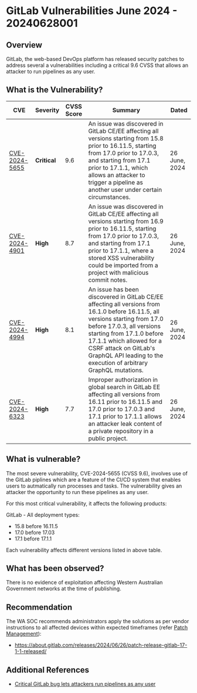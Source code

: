 # GitLab Vulnerabilities June 2024 - 20240628001

## Overview

GitLab, the web-based DevOps platform has released security patches to address several a vulnerabilities including a critical 9.6 CVSS that allows an attacker to run pipelines as any user. 

## What is the Vulnerability?

| CVE                                                             | Severity | CVSS Score | Summary                                                                                                                                                                                                                             | Dated        |
| --------------------------------------------------------------- | -------- | ---------- | ----------------------------------------------------------------------------------------------------------------------------------------------------------------------------------------------------------------------------------- | ------------ |
| [CVE-2024-5655](https://nvd.nist.gov/vuln/detail/CVE-2024-5655) | **Critical** | 9.6          | An issue was discovered in GitLab CE/EE affecting all versions starting from 15.8 prior to 16.11.5, starting from 17.0 prior to 17.0.3, and starting from 17.1 prior to 17.1.1, which allows an attacker to trigger a pipeline as another user under certain circumstances. | 26 June, 2024 |
| [CVE-2024-4901](https://nvd.nist.gov/vuln/detail/CVE-2024-4901) | **High** | 8.7          | An issue was discovered in GitLab CE/EE affecting all versions starting from 16.9 prior to 16.11.5, starting from 17.0 prior to 17.0.3, and starting from 17.1 prior to 17.1.1, where a stored XSS vulnerability could be imported from a project with malicious commit notes. | 26 June, 2024 |
| [CVE-2024-4994](https://cve.mitre.org/cgi-bin/cvename.cgi?name=CVE-2024-4994) | **High** | 8.1          | An issue has been discovered in GitLab CE/EE affecting all versions from 16.1.0 before 16.11.5, all versions starting from 17.0 before 17.0.3, all versions starting from 17.1.0 before 17.1.1 which allowed for a CSRF attack on GitLab's GraphQL API leading to the execution of arbitrary GraphQL mutations. | 26 June, 2024 |
| [CVE-2024-6323](https://nvd.nist.gov/vuln/detail/CVE-2024-6323) | **High** | 7.7          | Improper authorization in global search in GitLab EE affecting all versions from 16.11 prior to 16.11.5 and 17.0 prior to 17.0.3 and 17.1 prior to 17.1.1 allows an attacker leak content of a private repository in a public project. | 26 June, 2024 |

## What is vulnerable?

The most severe vulnerability, CVE-2024-5655 (CVSS 9.6), involves use of the GitLab piplines which are a feature of the CI/CD system that enables users to autmatically run processes and tasks. The vulnerability gives an attacker the opportunity to run these pipelines as any user.

For this most critical vulnerability, it affects the following products:

GitLab - All deployment types:

- 15.8 before 16.11.5
- 17.0 before 17.03
- 17.1 before 17.1.1

Each vulnerability affects different versions listed in above table.

## What has been observed?

There is no evidence of exploitation affecting Western Australian Government networks at the time of publishing.

## Recommendation

The WA SOC recommends administrators apply the solutions as per vendor instructions to all affected devices within expected timeframes (refer [Patch Management](../guidelines/patch-management.md)):

- <https://about.gitlab.com/releases/2024/06/26/patch-release-gitlab-17-1-1-released/>

## Additional References

- [Critical GitLab bug lets attackers run pipelines as any user](https://www.bleepingcomputer.com/news/security/critical-gitlab-bug-lets-attackers-run-pipelines-as-any-user/)
